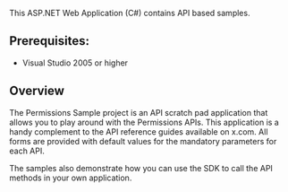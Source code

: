 This ASP.NET Web Application (C#) contains API based samples. 

Prerequisites:
--------------
*	Visual Studio 2005 or higher

Overview
--------

The Permissions Sample project is an API scratch pad application that allows you to play around
with the Permissions APIs. This application is a handy complement to the API reference guides 
available on x.com. All forms are provided with default values for the mandatory parameters for
each API.

The samples also demonstrate how you can use the SDK to call the API methods in your own application.